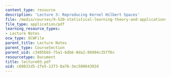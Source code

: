 ```yaml
---
content_type: resource
description: 'Lecture 3: Reproducing Kernel Hilbert Spaces'
file: /media/courses/9-520-statistical-learning-theory-and-applications-spring-2003/c60831d52fe513738a763ec58064392d_lecture03.pdf
file_type: application/pdf
learning_resource_types:
- Lecture Notes
ocw_type: OCWFile
parent_title: Lecture Notes
parent_type: CourseSection
parent_uid: c3405bb5-75a1-6db6-0da2-86904c35ff6c
resourcetype: Document
title: lecture03.pdf
uid: c60831d5-2fe5-1373-8a76-3ec58064392d
---
```

